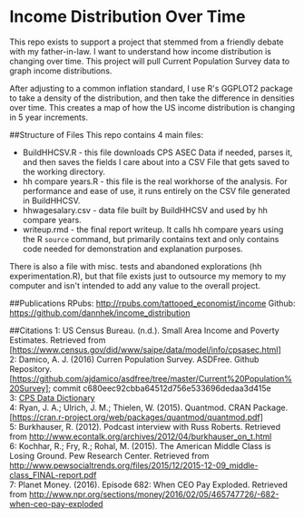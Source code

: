 # Income Distribution Over Time
This repo exists to support a project that stemmed from a friendly debate with my father-in-law. I want to understand how income distribution is changing over time. This project will pull Current Population Survey data to graph income distributions.  

After adjusting to a common inflation standard, I use R's GGPLOT2 package to take a density of the distribution, and then take the difference in densities over time. This creates a map of how the US income distribution is changing in 5 year increments.  

##Structure of Files
This repo contains 4 main files:  

- BuildHHCSV.R - this file downloads CPS ASEC Data if needed, parses it, and then saves the fields I care about into a CSV File that gets saved to the working directory.
- hh compare years.R - this file is the real workhorse of the analysis. For performance and ease of use, it runs entirely on the CSV file generated in BuildHHCSV. 
- hhwagesalary.csv - data file built by BuildHHCSV and used by hh compare years.
- writeup.rmd - the final report writeup. It calls hh compare years using the R `source` command, but primarily contains text and only contains code needed for demonstration and explanation purposes.  

There is also a file with misc. tests and abandoned explorations (hh experimentation.R), but that file exists just to outsource my memory to my computer and isn't intended to add any value to the overall project.  

##Publications
RPubs: http://rpubs.com/tattooed_economist/income
Github: https://github.com/dannhek/income_distribution

##Citations
<a name="citation1">1</a>: US Census Bureau. (n.d.). Small Area Income and Poverty Estimates. Retrieved from [https://www.census.gov/did/www/saipe/data/model/info/cpsasec.html]  
<a name="citation2">2</a>: Damico, A. J. (2016) Curren Population Survey. ASDFree. Github Repository. [https://github.com/ajdamico/asdfree/tree/master/Current%20Population%20Survey]; commit c680eec92cbba64512d756e533696dedaa3d415e  
<a name="citation3">3</a>: [CPS Data Dictionary](https://www.census.gov/prod/techdoc/cps/cpsmar13.pdf)  
<a name="citation4">4</a>: Ryan, J. A.; Ulrich, J. M.; Thielen, W. (2015). Quantmod. CRAN Package. [https://cran.r-project.org/web/packages/quantmod/quantmod.pdf]  
<a name="citation5">5</a>: Burkhauser, R. (2012). Podcast interview with Russ Roberts. Retrieved from http://www.econtalk.org/archives/2012/04/burkhauser_on_t.html  
<a name="citation6">6</a>: Kochhar, R.; Fry, R.; Rohal, M. (2015). The American Middle Class is Losing Ground. Pew Research Center. Retrieved from http://www.pewsocialtrends.org/files/2015/12/2015-12-09_middle-class_FINAL-report.pdf  
<a name="citation7">7</a>: Planet Money. (2016). Episode 682: When CEO Pay Exploded. Retrieved from http://www.npr.org/sections/money/2016/02/05/465747726/-682-when-ceo-pay-exploded


